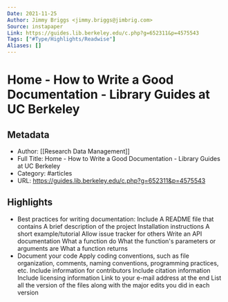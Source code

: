 ```yaml
---
Date: 2021-11-25
Author: Jimmy Briggs <jimmy.briggs@jimbrig.com>
Source: instapaper
Link: https://guides.lib.berkeley.edu/c.php?g=652311&p=4575543
Tags: ["#Type/Highlights/Readwise"]
Aliases: []
---
```

# Home - How to Write a Good Documentation - Library Guides at UC Berkeley

## Metadata
- Author: [[Research Data Management]]
- Full Title: Home - How to Write a Good Documentation - Library Guides at UC Berkeley
- Category: #articles
- URL: https://guides.lib.berkeley.edu/c.php?g=652311&p=4575543

## Highlights
- Best practices for writing documentation:
  Include A README file that contains
  A brief description of the project
  Installation instructions
  A short example/tutorial
  Allow issue tracker for others
  Write an API documentation
  What a function do
  What the function's parameters or arguments are
  What a function returns
- Document your code
  Apply coding conventions, such as file organization, comments, naming conventions, programming practices, etc.
  Include information for contributors
  Include citation information
  Include licensing information
  Link to your e-mail address at the end
  List all the version of the files along with the major edits you did in each version
